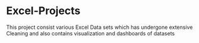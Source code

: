 # Excel-Projects
This project consist various Excel Data sets which has undergone extensive Cleaning and also contains visualization and dashboards of datasets
